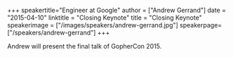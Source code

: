 +++
speakertitle="Engineer at Google"
author = ["Andrew Gerrand"]
date = "2015-04-10"
linktitle = "Closing Keynote"
title = "Closing Keynote"
speakerimage = ["/images/speakers/andrew-gerrand.jpg"]
speakerpage=["/speakers/andrew-gerrand"]
+++

Andrew will present the final talk of GopherCon 2015.


